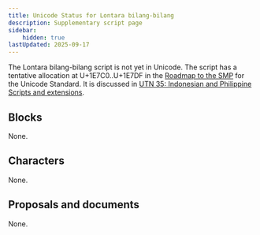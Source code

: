 ```yaml
---
title: Unicode Status for Lontara bilang-bilang
description: Supplementary script page
sidebar:
    hidden: true
lastUpdated: 2025-09-17
---
```


The Lontara bilang-bilang script is not yet in Unicode. The script has a tentative allocation at U+1E7C0..U+1E7DF in the [Roadmap to the SMP](http://www.unicode.org/roadmaps/smp/) for the Unicode Standard. It is discussed in [UTN 35: Indonesian and Philippine Scripts and extensions](https://www.unicode.org/notes/tn35/).

## Blocks

None.

## Characters

None.

## Proposals and documents

None.
